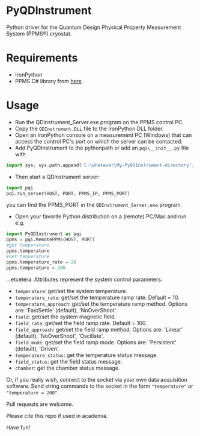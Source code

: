 # PyQDInstrument #

Python driver for the Quantum Design Physical Property Measurement System (PPMS®) cryostat.

# Requirements #

- IronPython
- PPMS C# library from [here](https://www.qdusa.com/sitedocs/appNotes/general/QDInstrument_LabView.zip)

# Usage #

- Run the QDInstrument_Server.exe program on the PPMS control PC.
- Copy the `QDInstrument.DLL` file to the IronPython DLL folder.
- Open an IronPython console on a measurement PC (Windows) that can access the control PC's port on which the server can be contacted.
- Add PyQDInstrument to the pythonpath or add an `pqi\__init__.py` file with 

```python
import sys; sys.path.append('C:\whatever\My-PyQDInstrument-directory'; from PyQDInstrument import *
```
- Then start a QDInstrument server:

```python
import pqi
pqi.run_server(HOST, PORT, PPMS_IP, PPMS_PORT)
```
you can find the PPMS_PORT in the ```QDInstrument_Server.exe``` program.

- Open your favorite Python distribution on a (remote) PC/Mac and run e.g.

```python
import PyQDInstrument as pqi
ppms = pqi.RemotePPMS(HOST, PORT)
#get temperature
ppms.temperature
#set temperature
ppms.temperature_rate = 20
ppms.temperature = 200
```

...etcetera. Attributes represent the system control parameters:

- ```temperature```: get/set the system temperature.
- ```temperature_rate```: get/set the temperature ramp rate. Default = 10.
- ```temperature_approach```: get/set the temperature ramp method. Options are: 'FastSettle' (default), 'NoOverShoot'.
- ```field```: get/set the system magnetic field.
- ```field_rate```: get/set the field ramp rate. Default = 100.
- ```field_approach```: get/set the field ramp method. Options are: 'Linear' (default), 'NoOverShoot', 'Oscillate'.
- ```field_mode```: get/set the field ramp mode. Options are: 'Persistent' (default), 'Driven'.
- ```temperature_status```: get the temperature status message.
- ```field_status```: get the field status message.
- ```chamber```: get the chamber status message.

Or, if you really wish, connect to the socket via your own data acquisition software.
Send string commands to the socket in the form ```"temperature"``` or ```"temperature = 200"```.

Pull requests are welcome.

Please cite this repo if used in academia.

Have fun!